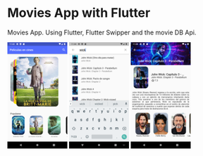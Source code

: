 # Movies App with Flutter

Movies App. Using Flutter, Flutter Swipper and the movie DB Api.

<img src="./screenshots/main.png" width="27%" />
<img src="./screenshots/search.png" width="27%" />
<img src="./screenshots/movie.png" width="27%" />